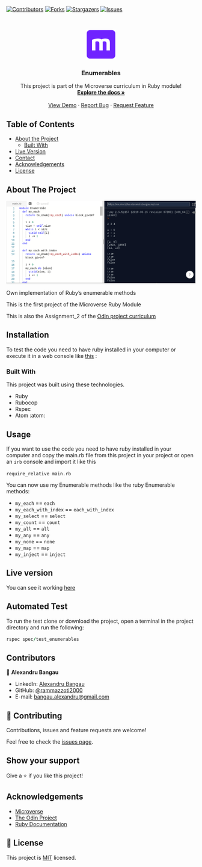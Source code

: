 <!--
*** Thanks for checking out this README Template. If you have a suggestion that would
*** make this better, please fork the repo and create a pull request or simply open
*** an issue with the tag "enhancement".
*** Thanks again! Now go create something AMAZING! :D
-->

<!-- PROJECT SHIELDS -->
<!--
*** I'm using markdown "reference style" links for readability.
*** Reference links are enclosed in brackets [ ] instead of parentheses ( ).
*** See the bottom of this document for the declaration of the reference variables
*** for contributors-url, forks-url, etc. This is an optional, concise syntax you may use.
*** https://www.markdownguide.org/basic-syntax/#reference-style-links
-->
[![Contributors][contributors-shield]][contributors-url]
[![Forks][forks-shield]][forks-url]
[![Stargazers][stars-shield]][stars-url]
[![Issues][issues-shield]][issues-url]

<!-- PROJECT LOGO -->
<br />
<p align="center">
  <a href="https://github.com/rammazzoti2000/Advanced-Building-Blocks---Enumerables">
    <img src="images/microverse.png" alt="Logo" width="80" height="80">
  </a>

  <h3 align="center">Enumerables</h3>

  <p align="center">
    This project is part of the Microverse curriculum in Ruby module!
    <br />
    <a href="https://github.com/rammazzoti2000/
Advanced-Building-Blocks---Enumerables"><strong>Explore the docs »</strong></a>
    <br />
    <br />
    <a href="https://repl.it/@AlexandruBangau/enumerables">View Demo</a>
    ·
    <a href="https://github.com/rammazzoti2000/Advanced-Building-Blocks---Enumerables/issues">Report Bug</a>
    ·
    <a href="https://github.com/rammazzoti2000/Advanced-Building-Blocks---Enumerables/issues">Request Feature</a>
  </p>
</p>

<!-- TABLE OF CONTENTS -->
## Table of Contents

* [About the Project](#about-the-project)
  * [Built With](#built-with)
* [Live Version](#live-version)
* [Contact](#contact)
* [Acknowledgements](#acknowledgements)
* [License](#license)

<!-- ABOUT THE PROJECT -->
## About The Project

[![Product Name Screen Shot][product-screenshot]](https://repl.it/@AlexandruBangau/enumerables)

Own implementation of Ruby’s enumerable methods

This is the first project of the Microverse Ruby Module

This is also the Assignment_2 of the [Odin project curriculum](https://www.theodinproject.com/courses/ruby-programming/lessons/advanced-building-blocks)

<!-- ABOUT THE PROJECT -->
## Installation

To test the code you need to have ruby installed in your computer or execute it in a web console like [this](https://repl.it) : 

### Built With
This project was built using these technologies.
* Ruby
* Rubocop
* Rspec
* Atom :atom:

## Usage

If you want to use the code you need to have ruby installed in your computer and copy the main.rb file from this project in your project or open an ``irb`` console and import it like this

```require_relative main.rb```

You can now use my Enumerable methods like the ruby Enumerable methods:

- ``my_each`` == ``each``
- ``my_each_with_index`` == ``each_with_index``
- ``my_select`` == ``select``
- ``my_count`` == ``count``
- ``my_all`` == ``all``
- ``my_any`` == ``any``
- ``my_none`` == ``none``
- ``my_map`` == ``map``
- ``my_inject`` == ``inject``

<!-- LIVE VERSION -->
## Live version

You can see it working [here](https://repl.it/@AlexandruBangau/enumerables)

<!-- AUTOMATED TEST -->
## Automated Test

To run the test clone or download the project, open a terminal in the project directory and run the following:

```ruby
rspec spec/test_enumerables
```

<!-- CONTACT -->
## Contributors

👤 **Alexandru Bangau**

- LinkedIn: [Alexandru Bangau](https://www.linkedin.com/in/alexandru-bangau/)
- GitHub: [@rammazzoti2000](https://github.com/rammazzoti2000)
- E-mail: bangau.alexandru@gmail.com

<!-- CONTRIBUTING -->
## :handshake: Contributing

Contributions, issues and feature requests are welcome!

Feel free to check the [issues page](https://github.com/rammazzoti2000/Advanced-Building-Blocks---Enumerables/issues).

## Show your support

Give a :star: if you like this project!


<!-- ACKNOWLEDGEMENTS -->
## Acknowledgements
* [Microverse](https://www.microverse.org/)
* [The Odin Project](https://www.theodinproject.com/)
* [Ruby Documentation](https://www.ruby-lang.org/en/documentation/)

<!-- MARKDOWN LINKS & IMAGES -->
<!-- https://www.markdownguide.org/basic-syntax/#reference-style-links -->
[contributors-shield]: https://img.shields.io/github/contributors/rammazzoti2000/Advanced-Building-Blocks---Enumerables.svg?style=flat-square
[contributors-url]: https://github.com/rammazzoti2000/Advanced-Building-Blocks---Enumerables/graphs/contributors
[forks-shield]: https://img.shields.io/github/forks/rammazzoti2000/Advanced-Building-Blocks---Enumerables.svg?style=flat-square
[forks-url]: https://github.com/rammazzoti2000/Advanced-Building-Blocks---Enumerables/network/members
[stars-shield]: https://img.shields.io/github/stars/rammazzoti2000/Advanced-Building-Blocks---Enumerables.svg?style=flat-square
[stars-url]: https://github.com/rammazzoti2000/Advanced-Building-Blocks---Enumerables/stargazers
[issues-shield]: https://img.shields.io/github/issues/rammazzoti2000/Advanced-Building-Blocks---Enumerables.svg?style=flat-square
[issues-url]: https://github.com/rammazzoti2000/Advanced-Building-Blocks---Enumerables/issues
[product-screenshot]: images/enumerables.png

## 📝 License

This project is [MIT](https://opensource.org/licenses/MIT) licensed.

